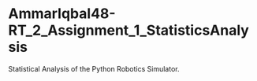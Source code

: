 # AmmarIqbal48-RT_2_Assignment_1_StatisticsAnalysis
Statistical Analysis of the Python Robotics Simulator.
